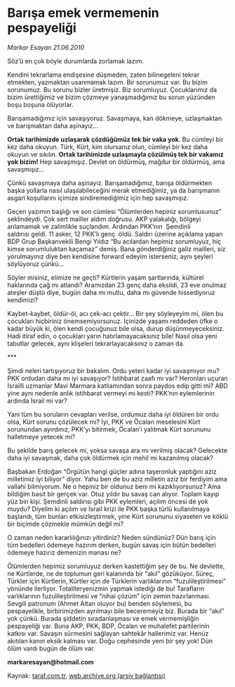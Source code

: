 # Barışa emek vermemenin pespayeliği 

*Markar Esayan 21.06.2010*

<div class="yazi">
<p>Söz’ü en çok böyle durumlarda zorlamak lazım.</p>
<p>Kendini tekrarlama endişesine düşmeden, zaten bilinegeleni tekrar etmekten, yazmaktan usanmamak lazım. Bir sorunumuz var. Bu bizim sorunumuz. Bu sorunu bizler üretmişiz. Biz sorumluyuz. Çocuklarımız da bizim ürettiğimiz ve bizim çözmeye yanaşmadığımız bu sorun yüzünden boşu boşuna ölüyorlar.</p>
<p>Barışamadığımız için savaşıyoruz. Savaşmaya, kan dökmeye, uzlaşmaktan ve barışmaktan daha aşinayız...</p>
<p><b>Ortak tarihimizde uzlaşarak çözdüğümüz tek bir vaka yok</b>. Bu cümleyi bir kez daha okuyun. Türk, Kürt, kim olursanız olun, cümleyi bir kez daha okuyun ve sıkılın. <b>Ortak tarihimizde uzlaşmayla çözülmüş tek bir vakamız yok bizim!</b> Hep savaşmışız. Devlet on öldürmüş, mağdur bir öldürmüş, ama savaşmışız...</p>
<p>Çünkü savaşmaya daha aşinayız. Barışamadığımız, barışa öldürmekten başka yollarla nasıl ulaşılabileceğini merak etmediğimiz, ya da barışmanın asgari koşullarını içimize sindiremediğimiz için hep savaşmışız.</p>
<p>Geçen yazımın başlığı ve son cümlesi “Ölümlerden hepiniz sorumlusunuz”  şeklindeydi. Çok sert mailler aldım doğrusu. AKP yalakalığı, bölgeyi anlamamak ve zalimlikle suçlandım. Ardından PKK’nın  Şemdinli saldırısı geldi. 11 asker, 12 PKK’lı genç  öldü. Saldırı üzerine açıklama yapan BDP Grup Başkanvekili Bengi Yıldız “Bu acılardan hepimiz sorumluyuz, hiç kimse sorumluluktan kaçamaz” demiş. Bana gönderdiğiniz galiz mailleri, siz yorulmayınız diye ben kendisine forward edeyim isterseniz; aynı şeyleri söylüyoruz çünkü...</p>
<p>Söyler misiniz, elimize ne geçti? Kürtlerin yaşam şartlarında, kültürel haklarında çağ mı atlandı? Aramızdan 23 genç daha eksildi, 23 eve onulmaz ateşler düştü diye, bugün daha mı mutlu, daha mı güvende hissediyoruz kendimizi?</p>
<p>Kaybet-kaybet, öldür-öl, acı çek-acı çektir... Bir şey söyleyeyim mi, ölen bu çocukları hiçbiriniz önemsemiyorsunuz. İçinizde yaşamı reddeden öfke o kadar büyük ki, ölen kendi çocuğunuz bile olsa, durup düşünmeyeceksiniz. Hadi itiraf edin, o çocukları yarın hatırlamayacaksınız bile! Nasıl olsa yeni tabutlar gelecek, aynı klişeleri tekrarlayacaksınız o zaman da.</p>
<p>***</p>
<p>Şimdi neleri tartışıyoruz bir bakalım. Ordu yeteri kadar iyi savaşmıyor mu? PKK ordudan daha mı iyi savaşıyor? İstihbarat zaafı mı var? Heronları uçuran İsrailli uzmanlar Mavi Marmara katliamından sonra paydos edip gitti mi? ABD yine aynı nedenle anlık istihbarat vermeyi mi kesti? PKK’nın eylemlerinin ardında İsrail mi var?</p>
<p>Yani tüm bu soruların cevapları verilse, ordumuz daha iyi öldüren bir ordu olsa, Kürt sorunu çözülecek mi? İyi, PKK ve Öcalan meselesini Kürt sorunundan ayırdınız, PKK’yı bitirmek, Öcalan’ı yalıtmak Kürt sorununu halletmeye yetecek mi?</p>
<p>Bu şekilde barış gelecek mi, yoksa savaşa ara mı verilmiş olacak? Gelecekte daha iyi savaşmak, daha çok öldürmek için mehil mi kazanılmış olacak?</p>
<p>Başbakan Erdoğan “Örgütün hangi güçler adına taşeronluk yaptığını aziz milletimiz iyi biliyor” diyor. Yahu ben de bu aziz milletin aziz bir ferdiyim ama vallahi bilmiyorum. Ne o hepiniz bir oldunuz beni mi kazıklıyorsunuz? Ama bildiğim basit bir gerçek var. Otuz yıldır bu savaş can alıyor. Toplam kayıp yüz bin kişi. Şemdinli saldırısı gibi PKK eylemleri, açılım öncesi de yok muydu? Diyelim ki açılım ve İsrail krizi ile PKK başka türlü kullanılmaya başlandı, tüm bunları etkisizleştirmek, yine Kürt sorununu siyaseten ve köklü bir biçimde çözmekle mümkün değil mi?</p>
<p>O zaman neden kararlılığınızı yitirdiniz? Neden sündünüz? Dün barış için tüm bedelleri ödemeye hazırım derken, bugün savaş için bütün bedelleri ödemeye hazırız demenizin manası ne?</p>
<p>Ölümlerden hepimiz sorumluyuz derken kastettiğim şey de bu. Ne devlette, ne Kürtlerde, ne de toplumun geri kalanında bir “akıl” gözüküyor. Süreç, Türkler için Kürtlerin, Kürtler için de Türklerin varlıklarının “fuzulileştirilmesi” yönünde ilerliyor. Totaliteryenizmin yapmak istediği de bu! Tarafların varlıklarının fuzulileştirilmesi ve “nihai çözüm” için zemin hazırlanması. Sevgili patronum (Ahmet Altan oluyor bu) benden söylemesi, bu pespayelikle, birbirimizden ayrılmayı bile beceremeyiz biz. Burada bir “akıl” yok çünkü. Burada şiddetin sıradanlaşması ve emek vermemişliğin pespayeliği var. Buna AKP, PKK, BDP, Öcalan ve muhalefet partilerinin katkısı var. Savaşın sürmesini sağlayan sahtekâr hallerimiz var. Henüz akıtılan kanın eksik kalması var. Doğu cephesinde yeni bir şey yok! Dün ölüm vardı bugün de ölüm var.</p>
<p><b>markaresayan@hotmail.com</b></p></div>

Kaynak: [taraf.com.tr](http://www.taraf.com.tr:80/markar-esayan/makale-barisa-emek-vermemenin-pespayeligi.htm), [web.archive.org (arşiv bağlantısı)](http://web.archive.org/web/20100624015945/http://www.taraf.com.tr:80/markar-esayan/makale-barisa-emek-vermemenin-pespayeligi.htm)
